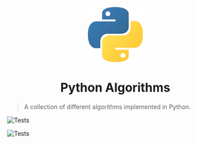 <div align="center">
    <img src="https://github.com/Siddhesh-Agarwal/Python-Algorithms/blob/91b2361d6c3d3a6f4ed8b182f3b53f71442d52f5/img/Python-512x512.png" height="128" width="128">
    <h1>Python Algorithms</h1>
</div>


> A collection of different algorithms implemented in Python.

![Tests](https://github.com/Siddhesh-Agarwal/Python-Algorithms/actions/workflows/bootstrap.yml/badge.svg)

![Tests](https://github.com/Siddhesh-Agarwal/Python-Algorithms/actions/workflows/greetings.yml/badge.svg)
